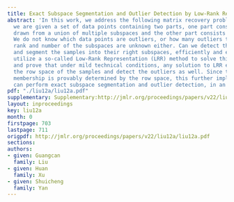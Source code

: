 ```yaml
---
title: Exact Subspace Segmentation and Outlier Detection by Low-Rank Representation
abstract: 'In this work, we address the following matrix recovery problem: suppose
  we are given a set of data points containing two parts, one part consists of samples
  drawn from a union of multiple subspaces and the other part consists of outliers.
  We do not know which data points are outliers, or how many outliers there are. The
  rank and number of the subspaces are unknown either. Can we detect the outliers
  and segment the samples into their right subspaces, efficiently and exactly? We
  utilize a so-called Low-Rank Representation (LRR) method to solve this problem,
  and prove that under mild technical conditions, any solution to LRR exactly recover
  the row space of the samples and detect the outliers as well. Since the subspace
  membership is provably determined by the row space, this further implies that LRR
  can perform exact subspace segmentation and outlier detection, in an efficient way.'
pdf: "./liu12a/liu12a.pdf"
supplementary: Supplementary:http://jmlr.org/proceedings/papers/v22/liu12a/liu12aSupple.pdf
layout: inproceedings
key: liu12a
month: 0
firstpage: 703
lastpage: 711
origpdf: http://jmlr.org/proceedings/papers/v22/liu12a/liu12a.pdf
sections: 
authors:
- given: Guangcan
  family: Liu
- given: Huan
  family: Xu
- given: Shuicheng
  family: Yan
---
```

